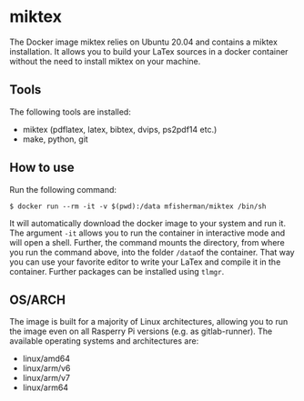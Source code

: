 # miktex
The Docker image miktex relies on Ubuntu 20.04 and contains a miktex installation.
It allows you to build your LaTex sources in a docker container without the need to install miktex on your machine.


## Tools
The following tools are installed:
- miktex (pdflatex, latex, bibtex, dvips, ps2pdf14 etc.)
- make, python, git

## How to use
Run the following command:
```
$ docker run --rm -it -v $(pwd):/data mfisherman/miktex /bin/sh
```
It will automatically download the docker image to your system and run it.
The argument `-it` allows you to run the container in interactive mode and will open a shell.
Further, the command mounts the directory, from where you run the command above, into the folder `/data`of the container.
That way you can use your favorite editor to write your LaTex and compile it in the container. Further packages can be installed using `tlmgr`.

## OS/ARCH
The image is built for a majority of Linux architectures, allowing you to run the image even on all Rasperry Pi versions (e.g. as gitlab-runner).
The available operating systems and architectures are:

 - linux/amd64
 - linux/arm/v6
 - linux/arm/v7
 - linux/arm64

